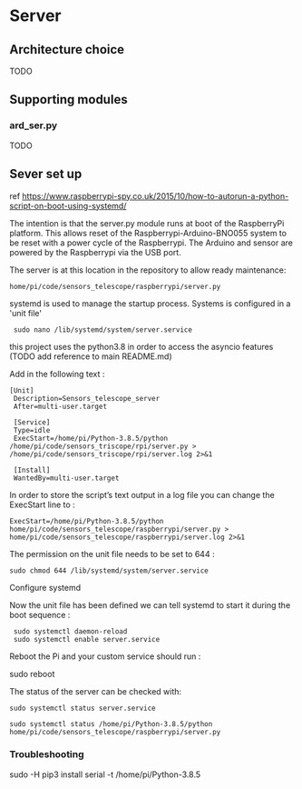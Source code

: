 
# Server

## Architecture choice 

TODO

## Supporting modules 

### ard_ser.py

TODO

## Sever set up


ref https://www.raspberrypi-spy.co.uk/2015/10/how-to-autorun-a-python-script-on-boot-using-systemd/

The intention is that the server.py module runs at boot of the RaspberryPi platform. This allows reset of the Raspberrypi-Arduino-BNO055 system to be reset with a power cycle of the Raspberrypi. The Arduino and sensor are powered by the Raspberrypi via the USB port.  

The server is at this location in the repository to allow ready maintenance: 
```
home/pi/code/sensors_telescope/raspberrypi/server.py
```

systemd is used to manage the startup process.  Systems is configured in a 'unit file'

``` 
 sudo nano /lib/systemd/system/server.service
 ```

this project uses the python3.8 in order to access the asyncio features (TODO add reference to main README.md)


Add in the following text :
```
[Unit]
 Description=Sensors_telescope_server
 After=multi-user.target

 [Service]
 Type=idle
 ExecStart=/home/pi/Python-3.8.5/python /home/pi/code/sensors_triscope/rpi/server.py > /home/pi/code/sensors_triscope/rpi/server.log 2>&1

 [Install]
 WantedBy=multi-user.target
```

In order to store the script’s text output in a log file you can change the ExecStart line to :
```
ExecStart=/home/pi/Python-3.8.5/python home/pi/code/sensors_telescope/raspberrypi/server.py > home/pi/code/sensors_telescope/raspberrypi/server.log 2>&1

```


The permission on the unit file needs to be set to 644 :
```
sudo chmod 644 /lib/systemd/system/server.service
```


Configure systemd

Now the unit file has been defined we can tell systemd to start it during the boot sequence :

``` 
 sudo systemctl daemon-reload
 sudo systemctl enable server.service
 ```


Reboot the Pi and your custom service should run :

sudo reboot

The status of the server can be checked with:
 ```
 sudo systemctl status server.service
 
 sudo systemctl status /home/pi/Python-3.8.5/python home/pi/code/sensors_telescope/raspberrypi/server.py 
 ```


### Troubleshooting 



sudo -H pip3 install serial -t /home/pi/Python-3.8.5